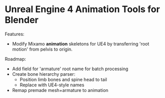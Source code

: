 # Unreal Engine 4 Animation Tools for Blender

Features:
* Modify Mixamo __animation__ skeletons for UE4 by transferring 'root motion' from pelvis to origin.

Roadmap:
* Add field for 'armature' root name for batch processing
* Create bone hierarchy parser:
  * Position limb bones and spine head to tail
  * Replace with UE4-style names
* Remap premade mesh+armature to animation
